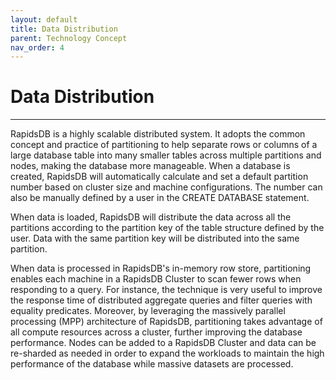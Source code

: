 ```yaml
---
layout: default
title: Data Distribution
parent: Technology Concept
nav_order: 4
---
```


# Data Distribution

---

RapidsDB is a highly scalable distributed system. It adopts the common concept and practice of partitioning to help separate rows or columns of a large database table into many smaller tables across multiple partitions and nodes, making the database more manageable. When a database is created, RapidsDB will automatically calculate and set a default partition number based on cluster size and machine configurations. The number can also be manually defined by a user in the CREATE DATABASE statement.

When data is loaded, RapidsDB will distribute the data across all the partitions according to the partition key of the table structure defined by the user.   Data with the same partition key will be distributed into the same partition.

When data is processed in RapidsDB's in-memory row store, partitioning enables each machine in a RapidsDB Cluster to scan fewer rows when responding to a query. For instance, the technique is very useful to improve the response time of distributed aggregate queries and filter queries with equality predicates. Moreover, by leveraging the massively parallel processing (MPP) architecture of RapidsDB, partitioning takes advantage of all compute resources across a cluster, further improving the database performance. Nodes can be added to a RapidsDB Cluster and data can be re-sharded as needed in order to expand the workloads to maintain the high performance of the database while massive datasets are processed.
